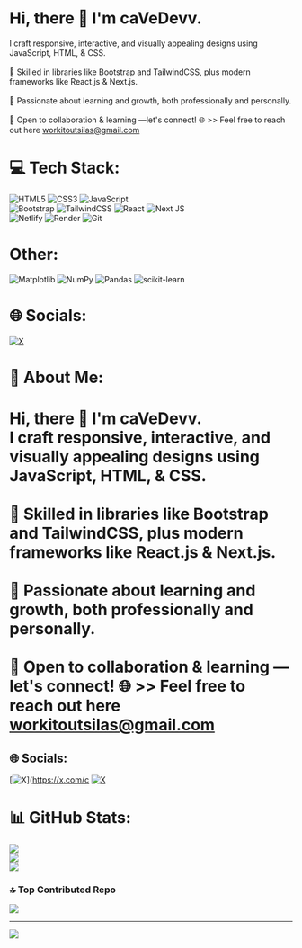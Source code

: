 # Hi, there 👋 I'm caVeDevv.
I craft responsive, interactive, and visually appealing designs using JavaScript, HTML, & CSS.<br><br>🎨 Skilled in libraries like Bootstrap and TailwindCSS, plus modern frameworks like React.js & Next.js.<br><br>🚀 Passionate about learning and growth, both professionally and personally.<br><br>🤝 Open to collaboration & learning —let's connect! 🌐 >> Feel free to reach out here workitoutsilas@gmail.com


# 💻 Tech Stack:
![HTML5](https://img.shields.io/badge/html5-%23E34F26.svg?style=for-the-badge&logo=html5&logoColor=white) ![CSS3](https://img.shields.io/badge/css3-%231572B6.svg?style=for-the-badge&logo=css3&logoColor=white) ![JavaScript](https://img.shields.io/badge/javascript-%23323330.svg?style=for-the-badge&logo=javascript&logoColor=%23F7DF1E) <br>  ![Bootstrap](https://img.shields.io/badge/bootstrap-%238511FA.svg?style=for-the-badge&logo=bootstrap&logoColor=white) ![TailwindCSS](https://img.shields.io/badge/tailwindcss-%2338B2AC.svg?style=for-the-badge&logo=tailwind-css&logoColor=white) ![React](https://img.shields.io/badge/react-%2320232a.svg?style=for-the-badge&logo=react&logoColor=%2361DAFB) ![Next JS](https://img.shields.io/badge/Next-black?style=for-the-badge&logo=next.js&logoColor=white) <br> ![Netlify](https://img.shields.io/badge/netlify-%23000000.svg?style=for-the-badge&logo=netlify&logoColor=#00C7B7) ![Render](https://img.shields.io/badge/Render-%46E3B7.svg?style=for-the-badge&logo=render&logoColor=white) ![Git](https://img.shields.io/badge/git-%23F05033.svg?style=for-the-badge&logo=git&logoColor=white) <br> 

# Other:
![Matplotlib](https://img.shields.io/badge/Matplotlib-%23ffffff.svg?style=for-the-badge&logo=Matplotlib&logoColor=black) ![NumPy](https://img.shields.io/badge/numpy-%23013243.svg?style=for-the-badge&logo=numpy&logoColor=white) ![Pandas](https://img.shields.io/badge/pandas-%23150458.svg?style=for-the-badge&logo=pandas&logoColor=white) ![scikit-learn](https://img.shields.io/badge/scikit--learn-%23F7931E.svg?style=for-the-badge&logo=scikit-learn&logoColor=white) 

# 🌐 Socials:
[![X](https://img.shields.io/badge/X-black.svg?logo=X&logoColor=white)](https://x.com/_dar(k)ob) 
# 💫 About Me:
# Hi, there 👋 I'm caVeDevv.<br>I craft responsive, interactive, and visually appealing designs using JavaScript, HTML, & CSS.<br><br>🎨 Skilled in libraries like Bootstrap and TailwindCSS, plus modern frameworks like React.js & Next.js.<br><br>🚀 Passionate about learning and growth, both professionally and personally.<br><br>🤝 Open to collaboration & learning —let's connect! 🌐 >> Feel free to reach out here workitoutsilas@gmail.com


## 🌐 Socials:
[![X](https://img.shields.io/badge/X-black.svg?logo=X&logoColor=white)](https://x.com/c [![X](https://img.shields.io/badge/X-black.svg?logo=X&logoColor=white)](https://x.com/_dar(k)ob) 
# 📊 GitHub Stats:
![](https://github-readme-stats.vercel.app/api?username=caVeDevv&theme=dark&hide_border=false&include_all_commits=false&count_private=false)<br/>
![](https://nirzak-streak-stats.vercel.app/?user=caVeDevv&theme=dark&hide_border=false)<br/>
![](https://github-readme-stats.vercel.app/api/top-langs/?username=caVeDevv&theme=dark&hide_border=false&include_all_commits=false&count_private=false&layout=compact)

### 🔝 Top Contributed Repo
![](https://github-contributor-stats.vercel.app/api?username=caVeDevv&limit=5&theme=dark&combine_all_yearly_contributions=true)

---
[![](https://visitcount.itsvg.in/api?id=caVeDevv&icon=0&color=0)](https://visitcount.itsvg.in)

<!-- Proudly created with GPRM ( https://gprm.itsvg.in ) -->
